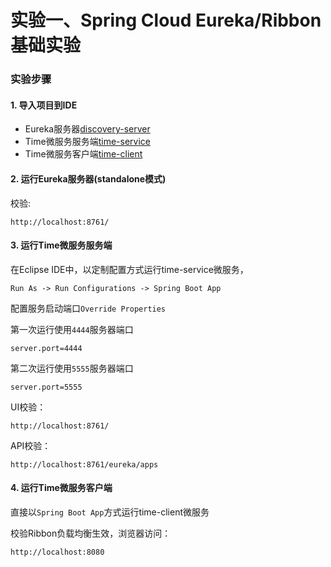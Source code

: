 实验一、Spring Cloud Eureka/Ribbon基础实验
======

### 实验步骤

#### 1. 导入项目到IDE

* Eureka服务器[discovery-server](discovery-server)
* Time微服务服务端[time-service](time-service)
* Time微服务客户端[time-client](time-client)

#### 2. 运行Eureka服务器(standalone模式)

校验:

```
http://localhost:8761/
```

#### 3. 运行Time微服务服务端


在Eclipse IDE中，以定制配置方式运行time-service微服务，

```
Run As -> Run Configurations -> Spring Boot App
```

配置服务启动端口`Override Properties`

第一次运行使用`4444`服务器端口

```
server.port=4444
```
第二次运行使用`5555`服务器端口
```
server.port=5555
```

UI校验：

```
http://localhost:8761/
```

API校验：

```
http://localhost:8761/eureka/apps
```

#### 4. 运行Time微服务客户端

直接以`Spring Boot App`方式运行time-client微服务

校验Ribbon负载均衡生效，浏览器访问：

```
http://localhost:8080
```


